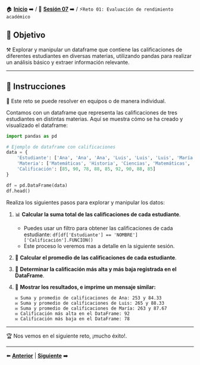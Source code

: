 🏠 [**Inicio**](../../Readme.md) ➡️ / 📖 [**Sesión 07**](../Readme.md) ➡️ / ⚡`Reto 01: Evaluación de rendimiento académico`

## 🎯 Objetivo

⚒️ Explorar y manipular un dataframe que contiene las calificaciones de diferentes estudiantes en diversas materias, utilizando pandas para realizar un análisis básico y extraer información relevante.

---

## 📝 Instrucciones

👥 Este reto se puede resolver en equipos o de manera individual.

Contamos con un dataframe que representa las calificaciones de tres estudiantes en distintas materias. Aquí se muestra cómo se ha creado y visualizado el dataframe:

```python
import pandas as pd

# Ejemplo de dataframe con calificaciones
data = {
    'Estudiante': ['Ana', 'Ana', 'Ana', 'Luis', 'Luis', 'Luis', 'María', 'María', 'María'],
    'Materia': ['Matemáticas', 'Historia', 'Ciencias', 'Matemáticas', 'Historia', 'Ciencias', 'Matemáticas', 'Historia', 'Ciencias'],
    'Calificación': [85, 90, 78, 88, 85, 92, 90, 88, 85]
}

df = pd.DataFrame(data)
df.head()
```

Realiza los siguientes pasos para explorar y manipular los datos:

1. 📊 **Calcular la suma total de las calificaciones de cada estudiante**.
   - Puedes usar un filtro para obtener las calificaciones de cada estudiante: 
   `df[df['Estudiante'] == 'NOMBRE']['Calificación'].FUNCION()`
   - Este proceso lo veremos mas a detalle en la siguiente sesión.
2. 🔢 **Calcular el promedio de las calificaciones de cada estudiante**.
3. 📏 **Determinar la calificación más alta y más baja registrada en el DataFrame**.

4. 📄 **Mostrar los resultados, e imprime un mensaje similar:**
   ```plaintext
   ✉️ Suma y promedio de calificaciones de Ana: 253 y 84.33
   ✉️ Suma y promedio de calificaciones de Luis: 265 y 88.33
   ✉️ Suma y promedio de calificaciones de María: 263 y 87.67
   ✉️ Calificación más alta en el DataFrame: 92
   ✉️ Calificación más baja en el DataFrame: 78
   ```

---

🏆 Nos vemos en el siguiente reto, ¡mucho éxito!.

---

⬅️ [**Anterior**](../Readme.md) | [**Siguiente**](../Ejemplo-03/Readme.md) ➡️